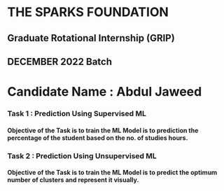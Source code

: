 # THE SPARKS FOUNDATION
## Graduate Rotational Internship (GRIP)
## DECEMBER 2022 Batch
# Candidate Name : Abdul Jaweed

### Task 1 : Prediction Using Supervised ML 

#### Objective of the Task is to train the ML Model is to prediction the percentage of the student based on the no. of studies hours.

### Task 2 : Prediction Using Unsupervised ML 

#### Objective of the Task is to train the ML Model is to predict the optimum number of clusters and represent it visually.